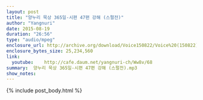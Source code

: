```yaml
---
layout: post
title: "양누리 묵상 365일-시편 47편 강해 (스펄전)"
author: "Yangnuri"
date: 2015-08-19
duration: "26:56"
type: "audio/mpeg"
enclosure_url: http://archive.org/download/Voice150822/Voice%20(150822).mp3
enclosure_bytes_size: 25,234,560       
link:
  youtube:    http://cafe.daum.net/yangnuri-ch/Ww8v/68
summary:  양누리 묵상 365일-시편 47편 강해 (스펄전).mp3
show_notes:
---
```

{% include post_body.html %}
